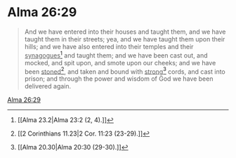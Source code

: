 # Alma 26:29

> And we have entered into their houses and taught them, and we have taught them in their streets; yea, and we have taught them upon their hills; and we have also entered into their temples and their <u>synagogues</u>[^a] and taught them; and we have been cast out, and mocked, and spit upon, and smote upon our cheeks; and we have been <u>stoned</u>[^b], and taken and bound with <u>strong</u>[^c] cords, and cast into prison; and through the power and wisdom of God we have been delivered again.

[Alma 26:29](https://www.churchofjesuschrist.org/study/scriptures/bofm/alma/26?lang=eng&id=p29#p29)


[^a]: [[Alma 23.2|Alma 23:2 (2, 4).]]
[^b]: [[2 Corinthians 11.23|2 Cor. 11:23 (23-29).]]
[^c]: [[Alma 20.30|Alma 20:30 (29-30).]]
